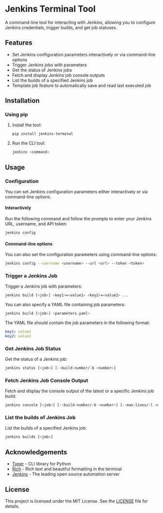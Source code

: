 # Jenkins Terminal Tool

A command-line tool for interacting with Jenkins, allowing you to configure Jenkins credentials, trigger builds, and get job statuses.

## Features

- Set Jenkins configuration parameters interactively or via command-line options
- Trigger Jenkins jobs with parameters
- Get the status of Jenkins jobs
- Fetch and display Jenkins job console outputs
- List the builds of a specified Jenkins job
- Template job feature to automatically save and read last executed job

## Installation

### Using pip

1. Install the tool:

    ```bash
    pip install jenkins-terminal
    ```

2. Run the CLI tool:

    ```bash
    jenkins <command>
    ```

## Usage

### Configuration

You can set Jenkins configuration parameters either interactively or via command-line options.

#### Interactively

Run the following command and follow the prompts to enter your Jenkins URL, username, and API token:

```bash
jenkins config
```

#### Command-line options

You can also set the configuration parameters using command-line options:

```bash
jenkins config --username <username> --url <url> --token <token>
```

### Trigger a Jenkins Job

Trigger a Jenkins job with parameters:

```bash
jenkins build [<job>] <key1>=<value1> <key2>=<value2> ...
```

You can also specify a YAML file containing job parameters:

```bash
jenkins build [<job>] <parameters.yaml>
```

The YAML file should contain the job parameters in the following format:

```yaml
key1: value1
key2: value2
```

### Get Jenkins Job Status

Get the status of a Jenkins job:

```bash
jenkins status [<job>] [--build-number/-b <number>]
```

### Fetch Jenkins Job Console Output

Fetch and display the console output of the latest or a specific Jenkins job build:

```bash
jenkins console [<job>] [--build-number/-b <number>] [--max-lines/-l <number>]
```

### List the builds of Jenkins Job

List the builds of a specified Jenkins job:

```bash
jenkins builds [<job>]
```

## Acknowledgements

- [Typer](https://typer.tiangolo.com/) - CLI library for Python
- [Rich](https://rich.readthedocs.io/) - Rich text and beautiful formatting in the terminal
- [Jenkins](https://www.jenkins.io/) - The leading open source automation server

## License

This project is licensed under the MIT License. See the [LICENSE](LICENSE) file for details.

